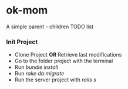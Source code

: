 # ok-mom
A simple parent - children TODO list

### Init Project

* Clone Project __OR__ Retrieve last modifications
* Go to the folder project with the terminal
* Run _bundle install_
* Run _rake db:migrate_
* Run the server project with _rails s_
